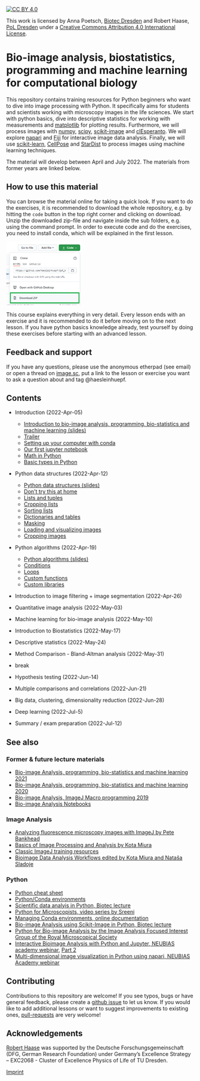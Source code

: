 [![CC BY 4.0][cc-by-shield]][cc-by]

This work is licensed by Anna Poetsch, [Biotec Dresden](https://tu-dresden.de/cmcb/biotec/forschungsgruppen/poetsch) and Robert Haase, [PoL Dresden](http://physics-of-life.tu-dresden.de/bia) under a
[Creative Commons Attribution 4.0 International License][cc-by].

[cc-by]: http://creativecommons.org/licenses/by/4.0/
[cc-by-image]: https://i.creativecommons.org/l/by/4.0/88x31.png
[cc-by-shield]: https://img.shields.io/badge/License-CC%20BY%204.0-lightgrey.svg

# Bio-image analysis, biostatistics, programming and machine learning for computational biology
This repository contains training resources for Python beginners who want to dive into image processing with Python. 
It specifically aims for students and scientists working with microscopy images in the life sciences.
We start with python basics, dive into descriptive statistics for working with measurements and [matplotlib](https://matplotlib.org/) for plotting results.
Furthermore, we will process images with [numpy](https://numpy.org), [scipy](https://www.scipy.org/), [scikit-image](https://scikit-image.org/) and [clEsperanto](https://github.com/clEsperanto/pyclesperanto_prototype).
We will explore [napari](https://napari.org) and [Fiji](https://fiji.sc) for interactive image data analysis. 
Finally, we will use [scikit-learn](https://scikit-learn.org/stable/), [CellPose](https://github.com/MouseLand/cellpose) and [StarDist](https://github.com/stardist/stardist) to process images using machine learning techniques.

The material will develop between April and July 2022. The materials from former years are linked below.

## How to use this material
You can browse the material online for taking a quick look.
If you want to do the exercises, it is recommended to download the whole repository, e.g. by hitting the `code` button in the top right corner and clicking on download.
Unzip the downloaded zip-file and navigate inside the sub folders, e.g. using the command prompt. 
In order to execute code and do the exercises, you need to install conda, which will be explained in the first lesson.

<img src="images/download.png" width="200"/>

This course explains everything in very detail. 
Every lesson ends with an exercise and it is recommended to do it before moving on to the next lesson. 
If you have python basics knowledge already, test yourself by doing these exercises before starting with an advanced lesson.

## Feedback and support

If you have any questions, please use the anonymous etherpad (see email) or open a thread on [image.sc](https://image.sc), put a link to the lesson or exercise you want to ask a question about and tag @haesleinhuepf.

## Contents

* Introduction (2022-Apr-05)
  * [Introduction to bio-image analysis, programming, bio-statistics and machine learning (slides)](01_python_basics/Introduction_QBIA.pdf)
  * [Trailer](01_python_basics/00_trailer.ipynb)
  * [Setting up your computer with conda](https://biapol.github.io/blog/johannes_mueller/anaconda_getting_started/)
  * [Our first jupyter notebook](01_python_basics/01_our_first_juptyer_notebook.ipynb)
  * [Math in Python](01_python_basics/02_Math_in_python.ipynb)
  * [Basic types in Python](01_python_basics/03_Basic_types.ipynb)
  
* Python data structures (2022-Apr-12)
  * [Python data structures (slides)](02_python_data_structures/Python_data_structures.pdf)
  * [Don't try this at home](02_python_data_structures/04_Dont_try_this_at_home.ipynb)
  * [Lists and tuples](02_python_data_structures/05_lists_tuples.ipynb)
  * [Cropping lists](02_python_data_structures/05a_cropping_lists.ipynb)
  * [Sorting lists](02_python_data_structures/05b_sorting_lists.ipynb)
  * [Dictionaries and tables](02_python_data_structures/06_Dictionaries_and_tables.ipynb)
  * [Masking](02_python_data_structures/08_masking.ipynb)
  * [Loading and visualizing images](02_python_data_structures/09_Working_with_images.ipynb)
  * [Cropping images](02_python_data_structures/10_Cropping_images.ipynb)

* Python algorithms (2022-Apr-19)
  * [Python algorithms (slides)](03_python_algorithms/Python_algorithms.pdf)
  * [Conditions](03_python_algorithms/07_Conditions.ipynb)
  * [Loops](03_python_algorithms/08_loops.ipynb)
  * [Custom functions](03_python_algorithms/09_custom_functions.ipynb)
  * [Custom libraries](03_python_algorithms/10_custom_libraries.ipynb)
  
* Introduction to image filtering + image segmentation (2022-Apr-26)
* Quantitative image analysis (2022-May-03)
* Machine learning for bio-image analysis (2022-May-10)
* Introduction to Biostatistics (2022-May-17)
* Descriptive statistics (2022-May-24)
* Method Comparison - Bland-Altman analysis (2022-May-31)
* break
* Hypothesis testing (2022-Jun-14)
* Multiple comparisons and correlations (2022-Jun-21)
* Big data, clustering, dimensionality reduction (2022-Jun-28)
* Deep learning (2022-Jul-5)
* Summary / exam preparation (2022-Jul-12)

## See also

### Former & future lecture materials
* [Bio-image Analysis, programming, bio-statistics and machine learning 2021](https://github.com/BiAPoL/Bio-image_Analysis_with_Python/tree/a62070dee408814cee4258758f5187f135774519)
* [Bio-image Analysis, programming, bio-statistics and machine learning 2020](https://git.mpi-cbg.de/rhaase/lecture_applied_bioimage_analysis_2020)
* [Bio-image Analysis, ImageJ Macro programming 2019](https://git.mpi-cbg.de/rhaase/lecture_applied_bioimage_analysis)
* [Bio-image Analysis Notebooks](https://haesleinhuepf.github.io/BioImageAnalysisNotebooks/)

### Image Analysis
* [Analyzing fluorescence microscopy images with ImageJ by Pete Bankhead](https://petebankhead.gitbooks.io/imagej-intro/content/)
* [Basics of Image Processing and Analysis by Kota Miura](https://github.com/miura/ij_textbook1/raw/76b51338e1f006c580b6f0f5cfc48fe02fba38d7/CMCIBasicCourse201102Bib.pdf)
* [Classic ImageJ training resources](https://imagej.nih.gov/ij/docs/examples/index.html)
* [Bioimage Data Analysis Workflows edited by Kota Miura and Nataša Sladoje](https://link.springer.com/book/10.1007%2F978-3-030-22386-1)

### Python
* [Python cheat sheet](https://github.com/gto76/python-cheatsheet)
* [Python/Conda environments](https://mpicbg-scicomp.github.io/ipf_howtoguides/guides/Python_Conda_Environments)
* [Scientific data analyis in Python, Biotec lecture](https://youtu.be/MOEPe9TGBK0)
* [Python for Microscopists, video series by Sreeni](https://www.youtube.com/channel/UC34rW-HtPJulxr5wp2Xa04w)
* [Managing Conda environments, online documentation](https://docs.conda.io/projects/conda/en/latest/user-guide/tasks/manage-environments.html)
* [Bio-image Analysis using Scikit-Image in Python, Biotec lecture](https://youtu.be/FnvgepHDqRA)
* [Python for Bio-image Analysis by the Image Analysis Focused Interest Group of the Royal Microscopical Society](https://github.com/IAFIG-RMS/Python-for-Bioimage-Analysis)
* [Interactive Bioimage Analysis with Python and Jupyter, NEUBIAS academy webinar](https://youtu.be/2KF8vBrp3Zw), [Part 2](https://youtu.be/Y3pB3wnOivE)
* [Multi-dimensional image visualization in Python using napari, NEUBIAS Academy webinar](https://youtu.be/VgvDSq5aCDQ)

## Contributing
Contributions to this repository are welcome! If you see typos, bugs or have general feedback, please create a [github issue](https://github.com/BiA-PoL/Bio-image_Analysis_with_Python_course/issues) to let us know. 
If you would like to add additional lessons or want to suggest improvements to existing ones, [pull-requests](https://github.com/BiA-PoL/Bio-image_Analysis_with_Python_course/pulls) are very welcome!

## Acknowledgements
[Robert Haase](https://twitter.com/haesleinhuepf/) was supported by the Deutsche Forschungsgemeinschaft (DFG, German Research Foundation) under Germany’s Excellence Strategy – EXC2068 - Cluster of Excellence Physics of Life of TU Dresden.

[Imprint](https://tu-dresden.de/impressum)
